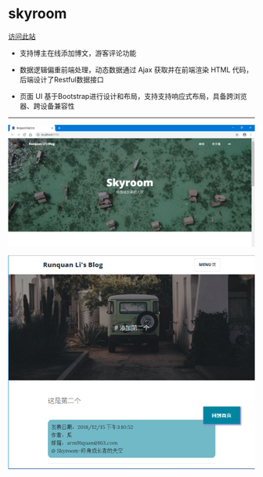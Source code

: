 # skyroom
[访问此站](http://www.skyroom.club/blog)


- 支持博主在线添加博文，游客评论功能


- 数据逻辑偏重前端处理，动态数据通过 Ajax 获取并在前端渲染 HTML 代码，后端设计了Restful数据接口


- 页面 UI 基于Bootstrap进行设计和布局，支持支持响应式布局，具备跨浏览器、跨设备兼容性


----------
![](https://raw.githubusercontent.com/Armrun/skyroom/master/blog1.PNG)

![](https://raw.githubusercontent.com/Armrun/skyroom/master/blog2.PNG)

